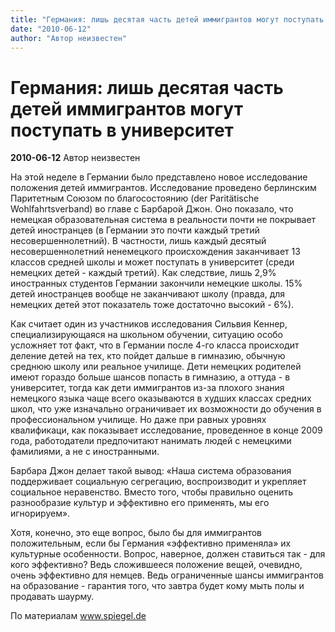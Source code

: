 ```yaml
---
title: "Германия: лишь десятая часть детей иммигрантов могут поступать в университет"
date: "2010-06-12"
author: "Автор неизвестен"
---
```


# Германия: лишь десятая часть детей иммигрантов могут поступать в университет

**2010-06-12** Автор неизвестен

На этой неделе в Германии было представлено новое исследование положения детей иммигрантов. Исследование проведено берлинским Паритетным Союзом по благосостоянию (der Paritätische Wohlfahrtsverband) во главе с Барбарой Джон. Оно показало, что немецкая образовательная система в реальности почти не покрывает детей иностранцев (в Германии это почти каждый третий несовершеннолетний). В частности, лишь каждый десятый несовершеннолетний ненемецкого происхождения заканчивает 13 классов средней школы и может поступать в университет (среди немецких детей - каждый третий). Как следствие, лишь 2,9% иностранных студентов Германии закончили немецкие школы. 15% детей иностранцев вообще не заканчивают школу (правда, для немецких детей этот показатель тоже достаточно высокий - 6%).

Как считает один из участников исследования Сильвия Кеннер, специализирующаяся на школьном обучении, ситуацию особо усложняет тот факт, что в Германии после 4-го класса происходит деление детей на тех, кто пойдет дальше в гимназию, обычную среднюю школу или реальное училище. Дети немецких родителей имеют гораздо больше шансов попасть в гимназию, а оттуда - в университет, тогда как дети иммигрантов из-за плохого знания немецкого языка чаще всего оказываются в худших классах средних школ, что уже изначально ограничивает их возможности до обучения в профессиональном училище. Но даже при равных уровнях квалификаци, как показывает исследование, проведенное в конце 2009 года, работодатели предпочитают нанимать людей с немецкими фамилиями, а не с иностранными.

Барбара Джон делает такой вывод: «Наша система образования поддерживает социальную сегрегацию, воспроизводит и укрепляет социальное неравенство. Вместо того, чтобы правильно оценить разнообразие культур и эффективно его применять, мы его игнорируем».

Хотя, конечно, это еще вопрос, было бы для иммигрантов положительным, если бы Германия «эффективно применяла» их культурные особенности. Вопрос, наверное, должен ставиться так - для кого эффективно? Ведь сложившееся положение вещей, очевидно, очень эффективно для немцев. Ведь ограниченные шансы иммигрантов на образование - гарантия того, что завтра будет кому мыть полы и продавать шаурму.

По материалам www.spiegel.de